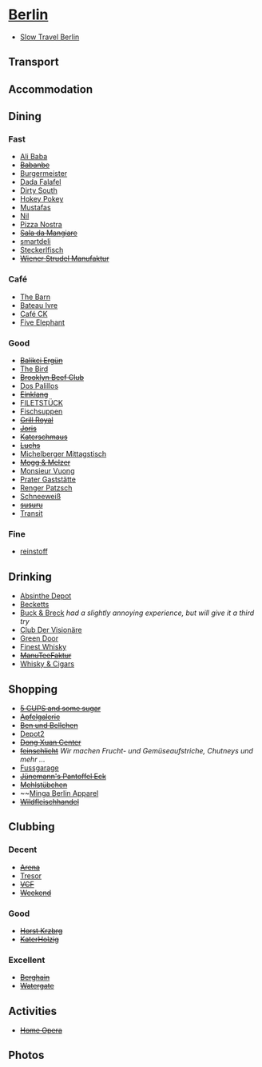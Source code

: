 # [Berlin](http://en.wikipedia.org/wiki/Berlin)

* [Slow Travel Berlin](http://www.slowtravelberlin.com/)

## Transport

## Accommodation

## Dining

### Fast

* [Ali Baba](http://libanesischerimbissfriedrichshain.u-city.org)
* ~~[Babanbe](http://babanbe.com)~~
* [Burgermeister](http://www.qype.co.uk/place/14918-Burgermeister-Berlin)
* [Dada Falafel](http://www.dadafalafel.de/falafel.html)
* [Dirty South](https://www.facebook.com/dirtysouthberlin)
* [Hokey Pokey](http://www.hokey-pokey.de)
* [Mustafas](http://mustafas.de/)
* [Nil](http://www.nil-imbiss.de/en/index.html)
* [Pizza Nostra](http://www.qype.com/place/193109-Pizzeria-Pizza-Nostra-Berlin)
* ~~[Sala da Mangiare](http://saladamangiare.de)~~
* [smartdeli](http://www.smartdeli.org)
* [Steckerlfisch](http://steckerlfisch.com/)
* ~~[Wiener Strudel Manufaktur](http://www.strudel-manufaktur.de)~~

### Café

* [The Barn](http://thebarn.de/)
* [Bateau Ivre](http://www.qype.co.uk/place/14933-Bistro-Bar-Bateau-Ivre-Berlin)
* [Café CK](http://cafeckberlin.com/)
* [Five Elephant](http://www.fiveelephant.com)

### Good

* ~~[Balikci Ergün](https://www.facebook.com/pages/Balikci-Ergun/136665353098631)~~
* [The Bird](http://www.thebirdinberlin.com/)
* ~~[Brooklyn Beef Club](http://www.brooklynbeefclub.com/)~~
* [Dos Palillos](http://www.dospalillos.com/home.php?rest=2&lang=en)
* ~~[Einklang](http://www.einklang-feinkost.de)~~
* [FILETSTÜCK](http://www.filetstueck-berlin.de)
* [Fischsuppen](https://www.facebook.com/Fischschuppen)
* ~~[Grill Royal](http://www.grillroyal.com/)~~
* ~~[Joris](https://www.facebook.com/JorisBerlin)~~
* ~~[Katerschmaus](http://www.katerholzig.de/restaurant/)~~
* ~~[Luchs](http://www.lux-eleven.com/restaurant--bar/restaurant-luchs)~~
* [Michelberger Mittagstisch](http://www.michelbergerhotel.com/#/de/restaurant)
* ~~[Mogg & Melzer](http://www.moggandmelzer.com)~~
* [Monsieur Vuong](http://www.monsieurvuong.de)
* [Prater Gaststätte](http://www.pratergarten.de/d/gaststaette.php4)
* [Renger Patzsch](http://http://www.renger-patzsch.com)
* [Schneeweiß](http://www.schneeweiss-berlin.de/schneeweiss.html)
* ~~[susuru](http://www.susuru.de)~~
* [Transit](http://www.transit-restaurants.com)

### Fine

* [reinstoff](http://reinstoff.eu)

## Drinking

* [Absinthe Depot](http://www.erstesabsinthdepotberlin.de)
* [Becketts](http://www.becketts-kopf.de)
* [Buck & Breck](http://buckandbreck.com) _had a slightly annoying experience, but will give it a third try_
* [Club Der Visionäre](http://clubdervisionaere.com)
* [Green Door](http://greendoor.de)
* [Finest Whisky](http://www.finestwhisky.de)
* ~~[ManuTeeFaktur](https://www.facebook.com/ManuTeeFaktur)~~
* [Whisky & Cigars](http://whisky-cigars.de)

## Shopping

* ~~[5 CUPS and some sugar](http://www.5cups.de)~~
* ~~[Apfelgalerie](http://www.apfelgalerie.de/index.html)~~
* ~~[Ben und Bellchen](http://www.ben-und-bellchen.de)~~
* [Depot2](http://depot2.de)
* ~~[Dong Xuan Center](http://www.findingberlin.com/dong-xuan-center/)~~
* ~~[feinschlicht](http://www.feinschlicht.de)~~ _Wir machen Frucht- und Gemüseaufstriche, Chutneys und mehr ..._
* [Fussgarage](http://www.fussgarage.de)
* ~~[Jünemann's Pantoffel Eck](http://www.pantoffeleck.de/shop/)~~
* ~~[Mehlstübchen](http://www.mehlstuebchen.de)~~
* ~~[Minga Berlin Apparel](http://www.mingaberlin.com)
* ~~[Wildfleischhandel](http://www.wildfleisch-berlin.de/index.html)~~

## Clubbing

### Decent

* ~~[Arena](http://www.arena-club.de/)~~
* [Tresor](http://tresorberlin.com/)
* ~~[VCF](http://www.residentadvisor.net/club-detail.aspx?id=8007)~~
* ~~[Weekend](http://www.week-end-berlin.de/)~~

### Good

* ~~[Horst Krzbrg](http://www.horst-krzbrg.de)~~
* ~~[KaterHolzig](http://www.katerholzig.de/)~~

### Excellent

* ~~[Berghain](http://berghain.de/)~~
* ~~[Watergate](http://www.water-gate.de/)~~

## Activities

* ~~[Home Opera](http://www.homeopera.net)~~

## Photos
